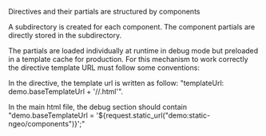 Directives and their partials are structured by components

A subdirectory is created for each component.
The component partials are directly stored in the subdirectory.

The partials are loaded individually at runtime in debug mode but preloaded in a template cache for production.
For this mechanism to work correctly the directive template URL must follow some conventions:

In the directive, the template url is written as follow: "templateUrl: demo.baseTemplateUrl + '/<component>/<partial>.html'".

In the main html file, the debug section should contain "demo.baseTemplateUrl = '${request.static_url("demo:static-ngeo/components")}';"
